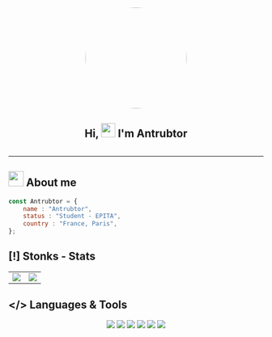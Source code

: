 <div align="center">
<img style="border-radius:50%; width:200px;" src="https://avatars.githubusercontent.com/u/70094563?v=4">
</div>
<h2 align="center">
  Hi,
  <img src="https://media.giphy.com/media/hvRJCLFzcasrR4ia7z/giphy.gif" width="28">
  I'm 
Antrubtor

</h2>
<div align="center">
<img src="https://camo.githubusercontent.com/8701ea542dd15d60dfbfb60368abba79924dc0b55958e1e38538910da4ad8989/68747470733a2f2f6b6f6d617265762e636f6d2f67687076632f3f757365726e616d653d416e74727562746f72267374796c653d666c61742d737175617265" alt="" data-canonical-src="https://komarev.com/ghpvc/?username=Antrubtor&amp;style=flat-square" style="max-width: 100%;">
<br/>

</div>

<hr/>

## <img src="https://media.giphy.com/media/WUlplcMpOCEmTGBtBW/giphy.gif" width="30"> About me

```js
const Antrubtor = {
    name : "Antrubtor",
    status : "Student - EPITA",
    country : "France, Paris",
};
````


## [!] Stonks - Stats

<div align="center">
<table>
  <tr>
    <td><img src="https://github-readme-stats.vercel.app/api?username=Antrubtor&show_icons=true&theme=radical" /></td>
    <td><img src="https://github-readme-stats.vercel.app/api/top-langs/?username=Antrubtor&layout=compact&theme=radical" /></td>
</tr>
</table>
</div>

## </> Languages & Tools
<div align="center">
<img src="https://img.shields.io/badge/C%23-239120?style=for-the-badge&logo=c-sharp&logoColor=white"/>
<img src="https://img.shields.io/badge/Python-3776AB?style=for-the-badge&logo=python&logoColor=white"/>
<img src="https://img.shields.io/badge/Rider-75072a?style=for-the-badge&logo=rider&logoColor=white"/>
<img src="https://img.shields.io/badge/PyCharm-024d0b?style=for-the-badge&logo=pycharm&logoColor=white"/>
<img src="https://img.shields.io/badge/Unity-000000?style=for-the-badge&logo=unity&logoColor=white"/>
<img src="https://img.shields.io/badge/Visual%20Studio%20Code-073775?style=for-the-badge&logo=visual-studio-code&logoColor=white"/>
</div>
